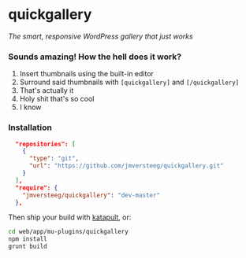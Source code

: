 # quickgallery
*The smart, responsive WordPress gallery that just works*

### Sounds amazing! How the hell does it work?

1. Insert thumbnails using the built-in editor
2. Surround said thumbnails with `[quickgallery]` and `[/quickgallery]`
3. That's actually it
4. Holy shit that's so cool
5. I know

### Installation

```json
  "repositories": [
    {
      "type": "git",
      "url": "https://github.com/jmversteeg/quickgallery.git"
    }
  ],
  "require": {
    "jmversteeg/quickgallery": "dev-master"
  },
```

Then ship your build with [katapult](https://github.com/jmversteeg/katapult), or:

```bash
cd web/app/mu-plugins/quickgallery
npm install
grunt build
```